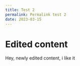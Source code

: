 ```yaml
---
title: Test 2
permalink: Permalink test 2
date: 2023-03-15
---
```

# Edited content
Hey, newly edited content, i like it
